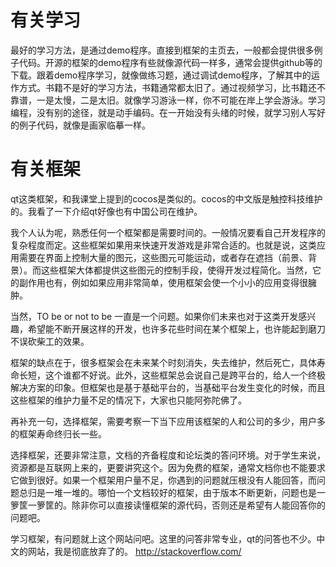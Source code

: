# 有关学习

最好的学习方法，是通过demo程序。直接到框架的主页去，一般都会提供很多例子代码。开源的框架的demo程序有些就像源代码一样多，通常会提供github等的下载。跟着demo程序学习，就像做练习题，通过调试demo程序，了解其中的运作方式。书籍不是好的学习方法，书籍通常都太旧了。通过视频学习，比书籍还不靠谱，一是太慢，二是太旧。就像学习游泳一样，你不可能在岸上学会游泳。学习编程，没有别的途径，就是动手编码。在一开始没有头绪的时候，就学习别人写好的例子代码，就像是画家临摹一样。

# 有关框架

qt这类框架，和我课堂上提到的cocos是类似的。cocos的中文版是触控科技维护的。我看了一下介绍qt好像也有中国公司在维护。

我个人认为呢，熟悉任何一个框架都是需要时间的。一般情况要看自己开发程序的复杂程度而定。这些框架如果用来快速开发游戏是非常合适的。也就是说，这类应用需要在界面上控制大量的图元，这些图元可能运动，或者存在遮挡（前景、背景）。而这些框架大体都提供这些图元的控制手段，使得开发过程简化。当然，它的副作用也有，例如如果应用非常简单，使用框架会使一个小小的应用变得很臃肿。

当然，TO be or not to be 一直是一个问题。如果你们未来也对于这类开发感兴趣，希望能不断开展这样的开发，也许多花些时间在某个框架上，也许能起到磨刀不误砍柴工的效果。

框架的缺点在于，很多框架会在未来某个时刻消失，失去维护，然后死亡，具体寿命长短，这个谁都不好说。此外，这些框架总会说自己是跨平台的，给人一个终极解决方案的印象。但框架也是基于基础平台的，当基础平台发生变化的时候，而且这些框架的维护力量不足的情况下，大家也只能阿弥陀佛了。

再补充一句，选择框架，需要考察一下当下应用该框架的人和公司的多少，用户多的框架寿命终归长一些。

选择框架，还要非常注意，文档的齐备程度和论坛类的答问环境。对于学生来说，资源都是互联网上来的，更要讲究这个。因为免费的框架，通常文档你也不能要求它做到很好。如果一个框架用户量不足，你遇到的问题就压根没有人能回答，而问题总归是一堆一堆的。哪怕一个文档较好的框架，由于版本不断更新，问题也是一箩筐一箩筐的。除非你可以直接读懂框架的源代码，否则还是希望有人能回答你的问题吧。

学习框架，有问题就上这个网站问吧。这里的问答非常专业，qt的问答也不少。中文的网站，我是彻底放弃了的。 http://stackoverflow.com/
